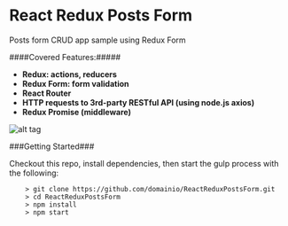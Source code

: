 # React Redux Posts Form

Posts form CRUD app sample using Redux Form


####Covered Features:#####

* __Redux: actions, reducers__
* __Redux Form: form validation__
* __React Router__
* __HTTP requests to 3rd-party RESTful API (using node.js axios)__
* __Redux Promise (middleware)__



![alt tag](https://www.dropbox.com/s/g36enxbthz816dk/posts-form-app.png?raw=1)

###Getting Started###

Checkout this repo, install dependencies, then start the gulp process with the following:

```
	> git clone https://github.com/domainio/ReactReduxPostsForm.git
	> cd ReactReduxPostsForm
	> npm install
	> npm start
```
